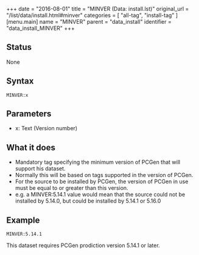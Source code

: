 +++
date = "2016-08-01"
title = "MINVER (Data: install.lst)"
original_url = "/list/data/install.html#minver"
categories = [ "all-tag", "install-tag" ]
[menu.main]
    name = "MINVER"
    parent = "data_install"
    identifier = "data_install_MINVER"
+++

## Status

None

## Syntax

`MINVER:x`

## Parameters

-   x: Text (Version number)



<span id="minver"></span>

What it does
------------

-   Mandatory tag specifying the minimum version of PCGen that will
    support his dataset.
-   Normally this will be based on tags supported in the version
    of PCGen.
-   For the source to be installed by PCGen, the version of PCGen in use
    must be equal to or greater than this version.
-   e.g. a MINVER:5.14.1 value would mean that the source could not be
    installed by 5.14.0, but could be installed by 5.14.1 or 5.16.0

Example
-------

`MINVER:5.14.1`

This dataset requires PCGen prodiction version 5.14.1 or later.

